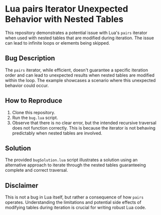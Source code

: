 # Lua pairs Iterator Unexpected Behavior with Nested Tables

This repository demonstrates a potential issue with Lua's `pairs` iterator when used with nested tables that are modified during iteration. The issue can lead to infinite loops or elements being skipped.

## Bug Description
The `pairs` iterator, while efficient, doesn't guarantee a specific iteration order and can lead to unexpected results when nested tables are modified within the loop.  The example showcases a scenario where this unexpected behavior could occur.

## How to Reproduce
1. Clone this repository.
2. Run the `bug.lua` script.
3. Observe that there is no clear error, but the intended recursive traversal does not function correctly.  This is because the iterator is not behaving predictably when nested tables are involved.

## Solution
The provided `bugSolution.lua` script illustrates a solution using an alternative approach to iterate through the nested tables guaranteeing complete and correct traversal.

## Disclaimer
This is not a bug in Lua itself, but rather a consequence of how `pairs` operates. Understanding the limitations and potential side effects of modifying tables during iteration is crucial for writing robust Lua code.